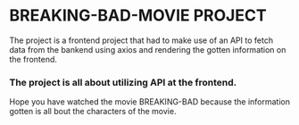 # BREAKING-BAD-MOVIE PROJECT 
The project is a frontend project that had to make use of an API to fetch data from 
the bankend using axios and rendering the gotten information on the frontend.
### The project is all about utilizing API at the frontend.
Hope you have watched the movie BREAKING-BAD because the information gotten is all bout the characters of the movie.
